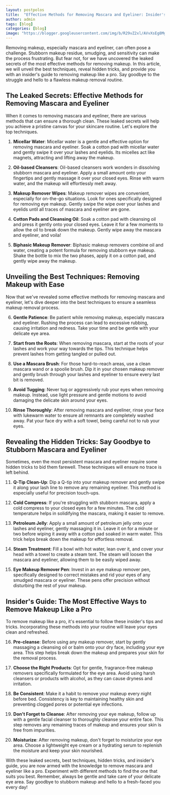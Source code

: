 ```yaml
---
layout: postpolos
title:  "Effective Methods for Removing Mascara and Eyeliner: Insider's Guide"
author: admin
tags: [blog]
categories: [blog]
image: "https://blogger.googleusercontent.com/img/b/R29vZ2xl/AVvXsEg8Mg_rxUV5UlUDMDOeZeCvSuKs8q8lcjlIAb5wM1pIoC5zs78x7YbzA-R9XB8q-ehLSm-Ysema0T6nJL7DBjab0Y_k3H7dvg8k-d4kC9fyvs3cDOTltZoArKhwy1S6l-fdOMTWhBlW1QPCFYBpC5GJatlFeEm3bAzKA6hiPwhWpEig1BA7iry1sZnf1qAs/s1600/20240407_215836.jpg"
---
```



<p>Removing makeup, especially mascara and eyeliner, can often pose a challenge. Stubborn makeup residue, smudging, and sensitivity can make the process frustrating. But fear not, for we have uncovered the leaked secrets of the most effective methods for removing makeup. In this article, we will unveil the best techniques, reveal hidden tricks, and provide you with an insider's guide to removing makeup like a pro. Say goodbye to the struggle and hello to a flawless makeup removal routine.</p>
<h2>The Leaked Secrets: Effective Methods for Removing Mascara and Eyeliner</h2>
<p>When it comes to removing mascara and eyeliner, there are various methods that can ensure a thorough clean. These leaked secrets will help you achieve a pristine canvas for your skincare routine. Let's explore the top techniques.</p>
<ol>
<li>
<p><strong>Micellar Water</strong>: Micellar water is a gentle and effective option for removing mascara and eyeliner. Soak a cotton pad with micellar water and gently swipe it over your lashes and eyelids. Its micelles act like magnets, attracting and lifting away the makeup.</p>
</li>
<li>
<p><strong>Oil-based Cleansers</strong>: Oil-based cleansers work wonders in dissolving stubborn mascara and eyeliner. Apply a small amount onto your fingertips and gently massage it over your closed eyes. Rinse with warm water, and the makeup will effortlessly melt away.</p>
</li>
<li>
<p><strong>Makeup Remover Wipes</strong>: Makeup remover wipes are convenient, especially for on-the-go situations. Look for ones specifically designed for removing eye makeup. Gently swipe the wipe over your lashes and eyelids until all traces of mascara and eyeliner are gone.</p>
</li>
<li>
<p><strong>Cotton Pads and Cleansing Oil</strong>: Soak a cotton pad with cleansing oil and press it gently onto your closed eyes. Leave it for a few moments to allow the oil to break down the makeup. Gently wipe away the mascara and eyeliner, and voila!</p>
</li>
<li>
<p><strong>Biphasic Makeup Remover</strong>: Biphasic makeup removers combine oil and water, creating a potent formula for removing stubborn eye makeup. Shake the bottle to mix the two phases, apply it on a cotton pad, and gently wipe away the makeup.</p>
</li>
</ol>
<h2>Unveiling the Best Techniques: Removing Makeup with Ease</h2>
<p>Now that we've revealed some effective methods for removing mascara and eyeliner, let's dive deeper into the best techniques to ensure a seamless makeup removal process.</p>
<ol start="6">
<li>
<p><strong>Gentle Patience</strong>: Be patient while removing makeup, especially mascara and eyeliner. Rushing the process can lead to excessive rubbing, causing irritation and redness. Take your time and be gentle with your delicate eye area.</p>
</li>
<li>
<p><strong>Start from the Roots</strong>: When removing mascara, start at the roots of your lashes and work your way towards the tips. This technique helps prevent lashes from getting tangled or pulled out.</p>
</li>
<li>
<p><strong>Use a Mascara Brush</strong>: For those hard-to-reach areas, use a clean mascara wand or a spoolie brush. Dip it in your chosen makeup remover and gently brush through your lashes and eyeliner to ensure every last bit is removed.</p>
</li>
<li>
<p><strong>Avoid Tugging</strong>: Never tug or aggressively rub your eyes when removing makeup. Instead, use light pressure and gentle motions to avoid damaging the delicate skin around your eyes.</p>
</li>
<li>
<p><strong>Rinse Thoroughly</strong>: After removing mascara and eyeliner, rinse your face with lukewarm water to ensure all remnants are completely washed away. Pat your face dry with a soft towel, being careful not to rub your eyes.</p>
</li>
</ol>
<h2>Revealing the Hidden Tricks: Say Goodbye to Stubborn Mascara and Eyeliner</h2>
<p>Sometimes, even the most persistent mascara and eyeliner require some hidden tricks to bid them farewell. These techniques will ensure no trace is left behind.</p>
<ol start="11">
<li>
<p><strong>Q-Tip Clean-Up</strong>: Dip a Q-tip into your makeup remover and gently swipe it along your lash line to remove any remaining eyeliner. This method is especially useful for precision touch-ups.</p>
</li>
<li>
<p><strong>Cold Compress</strong>: If you're struggling with stubborn mascara, apply a cold compress to your closed eyes for a few minutes. The cold temperature helps in solidifying the mascara, making it easier to remove.</p>
</li>
<li>
<p><strong>Petroleum Jelly</strong>: Apply a small amount of petroleum jelly onto your lashes and eyeliner, gently massaging it in. Leave it on for a minute or two before wiping it away with a cotton pad soaked in warm water. This trick helps break down the makeup for effortless removal.</p>
</li>
<li>
<p><strong>Steam Treatment</strong>: Fill a bowl with hot water, lean over it, and cover your head with a towel to create a steam tent. The steam will loosen the mascara and eyeliner, allowing them to be easily wiped away.</p>
</li>
<li>
<p><strong>Eye Makeup Remover Pen</strong>: Invest in an eye makeup remover pen, specifically designed to correct mistakes and rid your eyes of any smudged mascara or eyeliner. These pens offer precision without disturbing the rest of your makeup.</p>
</li>
</ol>
<h2>Insider's Guide: The Most Effective Ways to Remove Makeup Like a Pro</h2>
<p>To remove makeup like a pro, it's essential to follow these insider's tips and tricks. Incorporating these methods into your routine will leave your eyes clean and refreshed.</p>
<ol start="16">
<li>
<p><strong>Pre-cleanse</strong>: Before using any makeup remover, start by gently massaging a cleansing oil or balm onto your dry face, including your eye area. This step helps break down the makeup and prepares your skin for the removal process.</p>
</li>
<li>
<p><strong>Choose the Right Products</strong>: Opt for gentle, fragrance-free makeup removers specifically formulated for the eye area. Avoid using harsh cleansers or products with alcohol, as they can cause dryness and irritation.</p>
</li>
<li>
<p><strong>Be Consistent</strong>: Make it a habit to remove your makeup every night before bed. Consistency is key to maintaining healthy skin and preventing clogged pores or potential eye infections.</p>
</li>
<li>
<p><strong>Don't Forget to Cleanse</strong>: After removing your eye makeup, follow up with a gentle facial cleanser to thoroughly cleanse your entire face. This step removes any remaining traces of makeup and ensures your skin is free from impurities.</p>
</li>
<li>
<p><strong>Moisturize</strong>: After removing makeup, don't forget to moisturize your eye area. Choose a lightweight eye cream or a hydrating serum to replenish the moisture and keep your skin nourished.</p>
</li>
</ol>
<p>With these leaked secrets, best techniques, hidden tricks, and insider's guide, you are now armed with the knowledge to remove mascara and eyeliner like a pro. Experiment with different methods to find the one that suits you best. Remember, always be gentle and take care of your delicate eye area. Say goodbye to stubborn makeup and hello to a fresh-faced you every day!</p>

